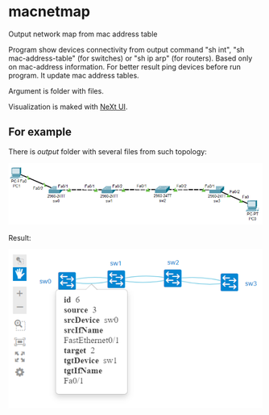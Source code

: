 # macnetmap
Output network map from mac address table

Program show devices connectivity from output command "sh int", "sh mac-address-table" (for switches) or "sh ip arp" (for routers). Based only on mac-address information. For better result ping devices before run program. It update mac address tables.

Argument is folder with files.

Visualization is maked with [NeXt UI](https://developer.cisco.com/site/neXt/).

## For example
There is *output* folder with several files from such topology:

![](img/cpt-sw-topology.PNG)

Result:

![](img/next-ui-result.PNG)
